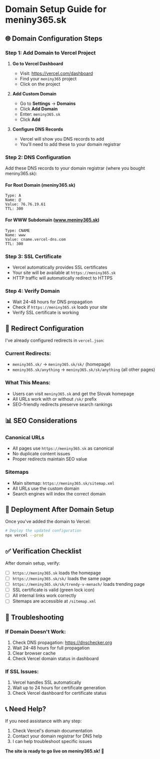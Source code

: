 # Domain Setup Guide for meniny365.sk

## 🌐 **Domain Configuration Steps**

### **Step 1: Add Domain to Vercel Project**

1. **Go to Vercel Dashboard**
   - Visit: https://vercel.com/dashboard
   - Find your `meniny365` project
   - Click on the project

2. **Add Custom Domain**
   - Go to **Settings** → **Domains**
   - Click **Add Domain**
   - Enter: `meniny365.sk`
   - Click **Add**

3. **Configure DNS Records**
   - Vercel will show you DNS records to add
   - You'll need to add these to your domain registrar

### **Step 2: DNS Configuration**

Add these DNS records to your domain registrar (where you bought meniny365.sk):

#### **For Root Domain (meniny365.sk)**
```
Type: A
Name: @
Value: 76.76.19.61
TTL: 300
```

#### **For WWW Subdomain (www.meniny365.sk)**
```
Type: CNAME
Name: www
Value: cname.vercel-dns.com
TTL: 300
```

### **Step 3: SSL Certificate**
- Vercel automatically provides SSL certificates
- Your site will be available at `https://meniny365.sk`
- HTTP traffic will automatically redirect to HTTPS

### **Step 4: Verify Domain**
- Wait 24-48 hours for DNS propagation
- Check if `https://meniny365.sk` loads your site
- Verify SSL certificate is working

## 🔄 **Redirect Configuration**

I've already configured redirects in `vercel.json`:

### **Current Redirects:**
- `meniny365.sk/` → `meniny365.sk/sk/` (homepage)
- `meniny365.sk/anything` → `meniny365.sk/sk/anything` (all other pages)

### **What This Means:**
- Users can visit `meniny365.sk` and get the Slovak homepage
- All URLs work with or without `/sk/` prefix
- SEO-friendly redirects preserve search rankings

## 📊 **SEO Considerations**

### **Canonical URLs**
- All pages use `https://meniny365.sk` as canonical
- No duplicate content issues
- Proper redirects maintain SEO value

### **Sitemaps**
- Main sitemap: `https://meniny365.sk/sitemap.xml`
- All URLs use the custom domain
- Search engines will index the correct domain

## 🚀 **Deployment After Domain Setup**

Once you've added the domain to Vercel:

```bash
# Deploy the updated configuration
npx vercel --prod
```

## ✅ **Verification Checklist**

After domain setup, verify:

- [ ] `https://meniny365.sk` loads the homepage
- [ ] `https://meniny365.sk/sk/` loads the same page
- [ ] `https://meniny365.sk/sk/trendy-v-menach/` loads trending page
- [ ] SSL certificate is valid (green lock icon)
- [ ] All internal links work correctly
- [ ] Sitemaps are accessible at `/sitemap.xml`

## 🔧 **Troubleshooting**

### **If Domain Doesn't Work:**
1. Check DNS propagation: https://dnschecker.org
2. Wait 24-48 hours for full propagation
3. Clear browser cache
4. Check Vercel domain status in dashboard

### **If SSL Issues:**
1. Vercel handles SSL automatically
2. Wait up to 24 hours for certificate generation
3. Check Vercel dashboard for certificate status

## 📞 **Need Help?**

If you need assistance with any step:
1. Check Vercel's domain documentation
2. Contact your domain registrar for DNS help
3. I can help troubleshoot specific issues

**The site is ready to go live on meniny365.sk! 🚀**

